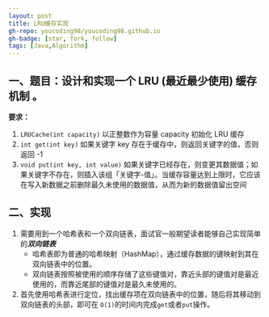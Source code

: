 ```yaml
---
layout: post
title: LRU缓存实现
gh-repo: youcoding98/youcoding98.github.io
gh-badge: [star, fork, follow]
tags: [Java,Algorithm]
---
```


## 一、题目：设计和实现一个  LRU (最近最少使用) 缓存机制 。 
**要求：**  
1. `LRUCache(int capacity)` 以正整数作为容量 capacity 初始化 LRU 缓存 
2. `int get(int key)` 如果关键字 key 存在于缓存中，则返回关键字的值，否则返回 -1
3. `void put(int key, int value)`  如果关键字已经存在，则变更其数据值；如果关键字不存在，则插入该组「关键字-值」。当缓存容量达到上限时，它应该在写入新数据之前删除最久未使用的数据值，从而为新的数据值留出空间
## 二、实现 
1. 需要用到一个哈希表和一个双向链表，面试官一般期望读者能够自己实现简单的***双向链表***
   + 哈希表即为普通的哈希映射（HashMap），通过缓存数据的键映射到其在双向链表中的位置。
   + 双向链表按照被使用的顺序存储了这些键值对，靠近头部的键值对是最近使用的，而靠近尾部的键值对是最久未使用的。
2. 首先使用哈希表进行定位，找出缓存项在双向链表中的位置，随后将其移动到双向链表的头部，即可在 `O(1)`的时间内完成`get`或者`put`操作。





